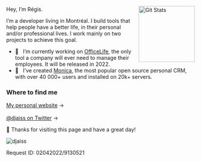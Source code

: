 <a href="https://github.com/djaiss"><img alt="Git Stats" src="https://github-readme-stats.vercel.app/api?username=djaiss&show_icons=true" align="right" height="150" /></a>

Hey, I’m Régis.

I’m a developer living in Montréal. I build tools that help people have a better life, in their personal and/or professional lives. I work mainly on two projects to achieve this goal.

- 🚜  &nbsp; I’m currently working on [OfficeLife](https://github.com/officelifehq/officelife), the only tool a company will ever need to manage their employees. It will be released in 2022.
- 🚀 &nbsp; I’ve created [Monica](https://github.com/monicahq/monica), the most popular open source personal CRM, with over 40 000+ users and installed on 20k+ servers.

### Where to find me

[My personal website](https://regisfreyd.com) →<br /><br />
[@djaiss on Twitter](https://twitter.com/djaiss) →

👏 Thanks for visiting this page and have a great day!

<p><img align="center" src="https://github-readme-streak-stats.herokuapp.com/?user=djaiss&" alt="djaiss" /></p>

Request ID: 02042022/9130521
